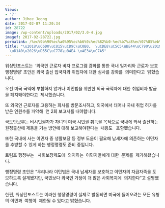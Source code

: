 ```yaml
---
Views:
- '7'
author: Jihee Jeong
date: 2017-02-07 11:20:34
id: 28722
image: /wp-content/uploads/2017/02/3.0-4.jpg
imagef: 2017-02-28722.jpg
permalink: /%ec%9b%90%ec%a0%95%ec%b6%9c%ec%82%b0-%ec%b7%a8%ec%97%85%eb%b9%84%ec%9e%90-%ec%9e%ac%ea%b2%80%ed%86%a0%ed%95%9c%ec%9d%b8%eb%93%a4-%ea%b8%b4%ec%9e%a5/
title: "\u2018\uC6D0\uC815\uCD9C\uC0B0,  \uCDE8\uC5C5\uBE44\uC790\u2019 \uC7AC\uAC80\
  \uD1A0\u2026\uD55C\uC778\uB4E4 \uAE34\uC7A5"
---
```


워싱턴포스트는  ‘외국인 근로자 비자 프로그램 강화를 통한 국내 일자리와 근로자 보호 행정명령’ 초안은 외국 출신 입국자와 취업자에 대한 심사를 강화를  의미한다고  밝혔습니다.

우선 미국 국익에 부합하지 않거나 이민법을 위반한 외국 국적자에 대한 취업비자 발급을 폐지돼야한다고  제시했습니다.

또 외국인 근로자를 고용하는 회사를 방문조사하고, 외국에서 태어나 국내 취업 허가를 받은 인원수를 파악해  연 2회 보고서를 내야합니다.

국토안보부는 비시민권자가 자녀의 미국 시민권 취득을 목적으로 국내에 와서 출산하는 원정출산에 제동을 거는 방안에 대해 보고해야한다는  내용도   포함됐습니다.

또한 국내에 사는 이민자 중 생활보장 등 정부 도움이 필요해 납세자에 의존하는 이민자를 추방할 수 있게 하는 행정명령도 준비 중입니다.

트럼프 행정부는   사회보장제도에  의지하는  이민자들에게 대한  문제를  제기해왔습니다.

행정명령 초안은 “우리나라 이민법은 국내 납세자를 보호하고 이민자의 자급자족을 도모하도록 설계됐지만, 국민보다 외국인 가정이 더 많은 사회복지에  의지한다”고 설명했습니다.

한편, 워싱턴포스트는 이러한 행정명령이 실제로 발동되면 미국에 들어오려는 모든 유형의 이민과  여행이  제한될 수 있다고 밝혔습니다.